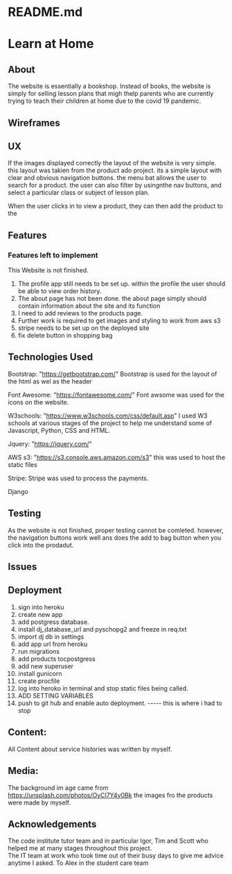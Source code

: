 # README.md
# Learn at Home

## About
The website is essentially a bookshop. Instead of books, the website is simply for selling lesson plans that migh thelp parents who are currently trying to teach their children at home 
due to the covid 19 pandemic. 

## Wireframes


## UX

If the images displayed correctly the layout of the website is very simple. this layout was takien from the product ado project. its a simple layout with clear and obvious navigation buttons.
the menu bat allows the user to search for a product. the user can also filter by usingnthe nav buttons, and select a particular class or subject of lesson plan. 

When the user clicks in to view a product, they can then add the product to the 

## Features




### Features left to implement

This Website is not finished. 

1. The profile app still needs to be set up. within the profile the user should be able to view order history. 
2. The about page has not been done. the about page simply should contain information about the site and its function
3. I need to add reviews to the products page. 
4. Further work is required to get images and styling to work from aws s3
5. stripe needs to be set up on the deployed site
6. fix delete button in shopping bag






## Technologies Used

Bootstrap: "https://getbootstrap.com/"
Bootstrap is used for the layout of the html as wel as the header


Font Awesome: "https://fontawesome.com/"
Font awsome was used for the icons on the website.

W3schools: "https://www.w3schools.com/css/default.asp"
I used W3 schools at various stages of the project to help me understand some of Javascript, Python, CSS and HTML.

Jquery: "https://jquery.com/"

AWS s3: "https://s3.console.aws.amazon.com/s3"
this was used to host the static files


Stripe: 
Stripe was used to process the payments. 

Django



## Testing

As the website is not finished, proper testing cannot be comleted. however, the navigation buttons work well ans does the add to bag button when you click into the prodadut. 







## Issues






## Deployment

1. sign into heroku
2. create new app 
3. add postgress database. 
4. install dj_database_url and pyschopg2 and freeze in req.txt
5. import dj db in settings 
6. add app url from heroku
7. run migrations
8. add products tocpostgress
9. add new superuser
10. install gunicorn
11. create procfile
12. log into heroko in terminal and stop static files being called. 
13. ADD SETTING VARIABLES
13. push to git hub and enable auto deployment. 
----- this is where i had to stop



## Content:
All Content about service histories was written by myself.

## Media:
The background im age came from https://unsplash.com/photos/OyCl7Y4y0Bk
the images fro the products were made by myself.

## Acknowledgements
The code institute tutor team and in particular Igor, Tim and Scott who helped me at many stages throughout this project.  
The IT team at work who took time out of their busy days to give me advice anytime I asked.
To Alex in the student care team 


